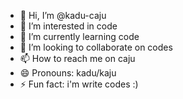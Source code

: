 - 👋 Hi, I’m @kadu-caju
- 👀 I’m interested in code
- 🌱 I’m currently learning code
- 💞️ I’m looking to collaborate on codes
- 📫 How to reach me on caju
- 😄 Pronouns: kadu/kaju
- ⚡ Fun fact: i'm write codes :)

<!---
kadu-caju/kadu-caju is a ✨ special ✨ repository because its `README.md` (this file) appears on your GitHub profile.
You can click the Preview link to take a look at your changes.
--->
